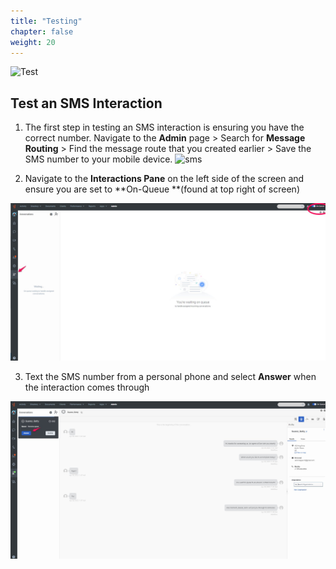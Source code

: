 ```yaml
---
title: "Testing"
chapter: false
weight: 20
---
```

![Test](/images/testing2.jpg)
## Test an SMS Interaction

1. The first step in testing an SMS interaction is ensuring you have the correct number. Navigate to the **Admin** page > Search for **Message Routing** > Find the message route that you created earlier > Save the SMS number to your mobile device.
  ![sms](/images/messageRouteNumber.jpg)

2. Navigate to the **Interactions Pane** on the left side of the screen and ensure you are set to **On-Queue **(found at top right of screen)

![interactionpane](/images/interactionpane.jpg)

3. Text the SMS number from a personal phone and select **Answer** when the interaction comes through

![incomingsms](/images/incomingsms.jpg)
